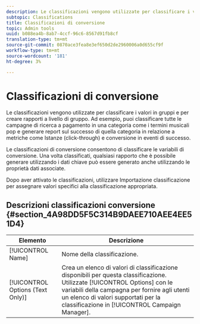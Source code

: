```yaml
---
description: Le classificazioni vengono utilizzate per classificare i valori in gruppi e per creare rapporti a livello di gruppo. Ad esempio, puoi classificare tutte le campagne di ricerca a pagamento in una categoria come i termini musicali pop e generare report sul successo di quella categoria in relazione a metriche come Istanze (click-through) e conversione in eventi di successo.
subtopic: Classifications
title: Classificazioni di conversione
topic: Admin tools
uuid: b088ea4b-8ab7-4ccf-96c6-8567d91fb8cf
translation-type: tm+mt
source-git-commit: 0870ace3fea8e3ef650d2de2960006a0d655cf9f
workflow-type: tm+mt
source-wordcount: '181'
ht-degree: 3%

---
```



# Classificazioni di conversione

Le classificazioni vengono utilizzate per classificare i valori in gruppi e per creare rapporti a livello di gruppo. Ad esempio, puoi classificare tutte le campagne di ricerca a pagamento in una categoria come i termini musicali pop e generare report sul successo di quella categoria in relazione a metriche come Istanze (click-through) e conversione in eventi di successo.

Le classificazioni di conversione consentono di classificare le variabili di conversione. Una volta classificati, qualsiasi rapporto che è possibile generare utilizzando i dati chiave può essere generato anche utilizzando le proprietà dati associate.

Dopo aver attivato le classificazioni, utilizzare Importazione [](/help/components/classifications/importer/c-working-with-saint.md) classificazione per assegnare valori specifici alla classificazione appropriata.

## Descrizioni classificazioni conversione {#section_4A98DD5F5C314B9DAEE710AEE4EE51D4}

| Elemento | Descrizione |
|---|---|
| [!UICONTROL Name] | Nome della classificazione. |
| [!UICONTROL Options (Text Only)] | Crea un elenco di valori di classificazione disponibili per questa classificazione. Utilizzate [!UICONTROL Options] con le variabili della campagna per fornire agli utenti un elenco di valori supportati per la classificazione in [!UICONTROL Campaign Manager]. |

